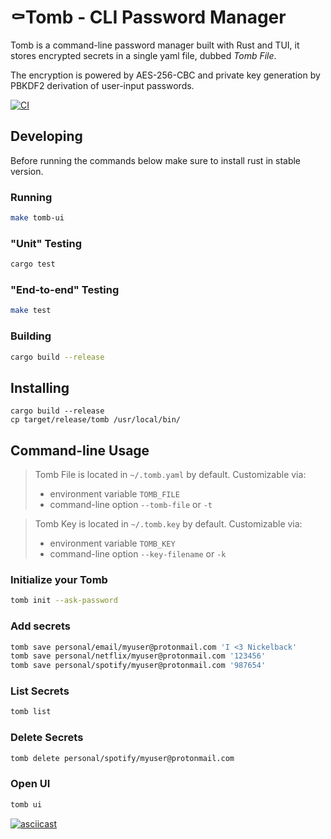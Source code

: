 # ⚰Tomb - CLI Password Manager

Tomb is a command-line password manager built with Rust and TUI, it
stores encrypted secrets in a single yaml file, dubbed _Tomb File_.

The encryption is powered by AES-256-CBC and private key generation
by PBKDF2 derivation of user-input passwords.


[![CI](https://github.com/gabrielfalcao/tomb/actions/workflows/rust.yml/badge.svg)](https://github.com/gabrielfalcao/tomb/actions/workflows/rust.yml)


## Developing

Before running the commands below make sure to install rust in stable version.

### Running

```bash
make tomb-ui
```


### "Unit" Testing

```bash
cargo test
```

### "End-to-end" Testing

```bash
make test
```


### Building

```bash
cargo build --release
```


## Installing

```
cargo build --release
cp target/release/tomb /usr/local/bin/
```


## Command-line Usage


> Tomb File is located in `~/.tomb.yaml` by default.
> Customizable via:
> * environment variable `TOMB_FILE`
> * command-line option `--tomb-file` or `-t`

> Tomb Key is located in `~/.tomb.key` by default.
> Customizable via:
> * environment variable `TOMB_KEY`
> * command-line option `--key-filename` or `-k`


### Initialize your Tomb


```bash
tomb init --ask-password
```

### Add secrets

```bash
tomb save personal/email/myuser@protonmail.com 'I <3 Nickelback'
tomb save personal/netflix/myuser@protonmail.com '123456'
tomb save personal/spotify/myuser@protonmail.com '987654'
```


### List Secrets

```bash
tomb list
```


### Delete Secrets

```bash
tomb delete personal/spotify/myuser@protonmail.com
```


### Open UI

```bash
tomb ui
```

[![asciicast](https://asciinema.org/a/IhuSX6v9YjszzvkpBLHJfZvBt.svg)](https://asciinema.org/a/IhuSX6v9YjszzvkpBLHJfZvBt)
